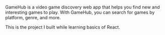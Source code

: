 GameHub is a video game discovery web app that helps you find new and interesting games to play. With GameHub, you can search for games by platform, genre, and more. 

This is the project I built while learning basics of React.
